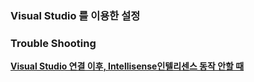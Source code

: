 ### Visual Studio 를 이용한 설정


### Trouble Shooting
**[Visual Studio 연결 이후, Intellisense인텔리센스 동작 안할 때](https://github.com/rudgks8092/theory/blob/main/Linux/DevEnv/Visual%20Studio%20Setting/IntellisenseForVS.MD)**

